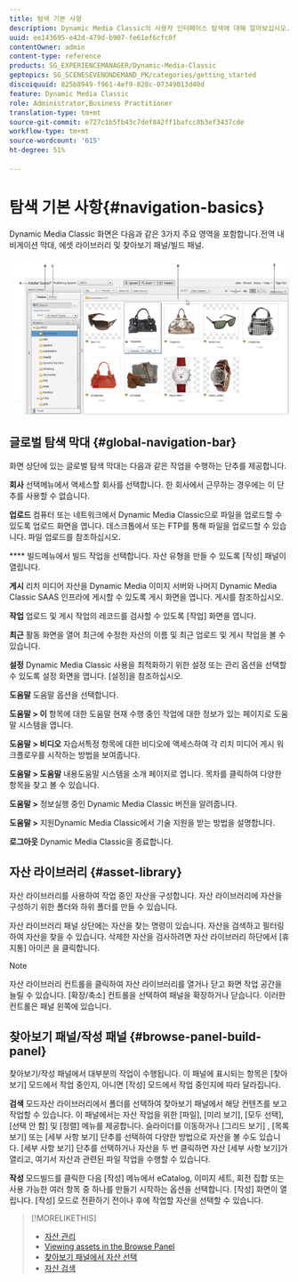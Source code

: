 ```yaml
---
title: 탐색 기본 사항
description: Dynamic Media Classic의 사용자 인터페이스 탐색에 대해 알아보십시오.
uuid: ee143695-e42d-479d-b907-fe61ef6cfc0f
contentOwner: admin
content-type: reference
products: SG_EXPERIENCEMANAGER/Dynamic-Media-Classic
geptopics: SG_SCENESEVENONDEMAND_PK/categories/getting_started
discoiquuid: 825b8949-f961-4ef9-828c-07349013d40d
feature: Dynamic Media Classic
role: Administrator,Business Practitioner
translation-type: tm+mt
source-git-commit: e727c1b5fb43c7def842ff1bafcc8b3ef3437cde
workflow-type: tm+mt
source-wordcount: '615'
ht-degree: 51%

---
```



# 탐색 기본 사항{#navigation-basics}

Dynamic Media Classic 화면은 다음과 같은 3가지 주요 영역을 포함합니다.전역 내비게이션 막대, 에셋 라이브러리 및 찾아보기 패널/빌드 패널.

![탐색 기본 사항](/help/assets/gs_navigation_basics_popup_popup.png)

## 글로벌 탐색 막대 {#global-navigation-bar}

화면 상단에 있는 글로벌 탐색 막대는 다음과 같은 작업을 수행하는 단추를 제공합니다.

**회사** 선택메뉴에서 액세스할 회사를 선택합니다. 한 회사에서 근무하는 경우에는 이 단추를 사용할 수 없습니다.

**업로드** 컴퓨터 또는 네트워크에서 Dynamic Media Classic으로 파일을 업로드할 수 있도록 업로드 화면을 엽니다. 데스크톱에서 또는 FTP를 통해 파일을 업로드할 수 있습니다. 파일 업로드를 참조하십시오.

**** 빌드메뉴에서 빌드 작업을 선택합니다. 자산 유형을 만들 수 있도록 [작성] 패널이 열립니다.

**게시** 리치 미디어 자산을 Dynamic Media 이미지 서버와 나머지 Dynamic Media Classic SAAS 인프라에 게시할 수 있도록 게시 화면을 엽니다. 게시를 참조하십시오.

**작업** 업로드 및 게시 작업의 레코드를 검사할 수 있도록 [작업] 화면을 엽니다.

**최근** 활동 화면을 열어 최근에 수정한 자산의 이름 및 최근 업로드 및 게시 작업을 볼 수 있습니다.

**설정** Dynamic Media Classic 사용을 최적화하기 위한 설정 또는 관리 옵션을 선택할 수 있도록 설정 화면을 엽니다. [설정]을 참조하십시오.

**도움말** 도움말 옵션을 선택합니다.

**도움말 > 이** 항목에 대한 도움말 현재 수행 중인 작업에 대한 정보가 있는 페이지로 도움말 시스템을 엽니다.

**도움말 > 비디오** 자습서특정 항목에 대한 비디오에 액세스하여 각 리치 미디어 게시 워크플로우를 시작하는 방법을 보여줍니다.

**도움말 > 도움말** 내용도움말 시스템을 소개 페이지로 엽니다. 목차를 클릭하여 다양한 항목을 찾고 볼 수 있습니다.

**도움말 >** 정보실행 중인 Dynamic Media Classic 버전을 알려줍니다.

**도움말 >** 지원Dynamic Media Classic에서 기술 지원을 받는 방법을 설명합니다.

**로그아웃** Dynamic Media Classic을 종료합니다.

## 자산 라이브러리 {#asset-library}

자산 라이브러리를 사용하여 작업 중인 자산을 구성합니다. 자산 라이브러리에 자산을 구성하기 위한 폴더와 하위 폴더를 만들 수 있습니다.

자산 라이브러리 패널 상단에는 자산을 찾는 명령이 있습니다. 자산을 검색하고 필터링하여 자산을 찾을 수 있습니다. 삭제한 자산을 검사하려면 자산 라이브러리 하단에서 [휴지통] 아이콘 을 클릭합니다.

>[!NOTE]
>
>자산 라이브러리 컨트롤을 클릭하여 자산 라이브러리를 열거나 닫고 화면 작업 공간을 늘릴 수 있습니다. [확장/축소] 컨트롤을 선택하여 패널을 확장하거나 닫습니다. 이러한 컨트롤은 패널 왼쪽에 있습니다.

## 찾아보기 패널/작성 패널 {#browse-panel-build-panel}

찾아보기/작성 패널에서 대부분의 작업이 수행됩니다. 이 패널에 표시되는 항목은 [찾아보기] 모드에서 작업 중인지, 아니면 [작성] 모드에서 작업 중인지에 따라 달라집니다.

**검색** 모드자산 라이브러리에서 폴더를 선택하여 찾아보기 패널에서 해당 컨텐츠를 보고 작업할 수 있습니다. 이 패널에서는 자산 작업을 위한 [파일], [미리 보기], [모두 선택], [선택 안 함] 및 [정렬] 메뉴를 제공합니다. 슬라이더를 이동하거나 [그리드 보기] , [목록 보기]  또는 [세부 사항 보기]  단추를 선택하여 다양한 방법으로 자산을 볼 수도 있습니다. [세부 사항 보기] 단추를 선택하거나 자산을 두 번 클릭하면 자산 [세부 사항 보기]가 열리고, 여기서 자산과 관련된 파일 작업을 수행할 수 있습니다.

**작성** 모드빌드를 클릭한 다음 [작성] 메뉴에서 eCatalog, 이미지 세트, 회전 집합 또는 사용 가능한 여러 항목 중 하나를 만들기 시작하는 옵션을 선택합니다. [작성] 화면이 열립니다. [작성] 모드로 전환하기 전이나 후에 작업할 자산을 선택할 수 있습니다.

>[!MORELIKETHIS]
>
>* [자산 관리](about-managing-assets.md)
>* [Viewing assets in the Browse Panel](viewing-assets-browse-panel.md#viewing_assets_in_the_browse_panel)
>* [찾아보기 패널에서 자산 선택](selecting-assets-browse-panel.md#selecting_assets_in_the_browse_panel)
>* [자산 검색](searching-assets.md#searching_assets)

